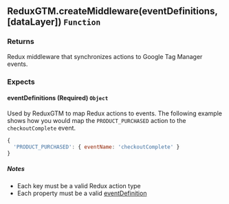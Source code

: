## ReduxGTM.createMiddleware(eventDefinitions, [dataLayer]) `Function`
### Returns
Redux middleware that synchronizes actions to Google Tag Manager events.
### Expects
#### eventDefinitions (Required) `Object`
Used by ReduxGTM to map Redux actions to events. The following example
shows how you would map the `PRODUCT_PURCHASED` action to the
`checkoutComplete` event.

```js
{
  'PRODUCT_PURCHASED': { eventName: 'checkoutComplete' }
}
```

##### Notes
 - Each key must be a valid Redux action type
 - Each property must be a valid [eventDefinition](event-definition.md)
